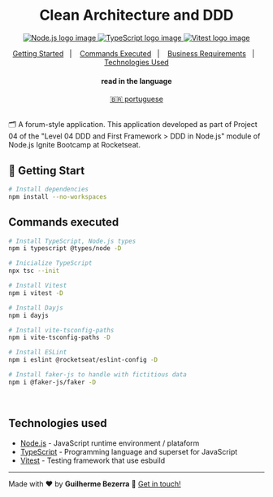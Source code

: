 <h1 align="center">
    <br>
    Clean Architecture and DDD
</h1>

<p align="center">
  <a href="https://nodejs.org">
    <img alt="Node.js logo image" src="https://img.shields.io/badge/node.js-v20.11.0-43853D?style=flat&logo=node.js&logoColor=white&labelColor=43853D&color=5a5a5a">
  </a>

  <a href="https://www.typescriptlang.org">
    <img alt="TypeScript logo image" src="https://img.shields.io/badge/typescript-007acc?style=flat&logo=typescript&logoColor=white">
  </a>

  <a href="https://vitest.dev" alt="Vitest - Testing framework that use esbuild">
    <img alt="Vitest logo image" src="https://img.shields.io/badge/Vitest-FFA116?style=flat&logo=vitest&logoColor=white"  />
  </a>
</p>

<p align="center">
    <a href="#start" alt="Getting Started">Getting Started</a>&nbsp;&nbsp;&nbsp;|&nbsp;&nbsp;&nbsp;
    <a href="#commands" alt="Commands executed">Commands Executed</a>&nbsp;&nbsp;&nbsp;|&nbsp;&nbsp;&nbsp;
    <a href="#business" alt="Business requirements">Business Requirements</a>&nbsp;&nbsp;&nbsp;|&nbsp;&nbsp;&nbsp;
    <a href="#technologies" alt="Technologies used">Technologies Used</a>
</p>

<div align="center">
  <h4 align="center">read in the language</h4>
  <a href="https://github.com/gbdsantos/ignite/blob/master/nodejs/04-clean-ddd/README.pt-BR.md" hreflang="pt-br" alt="pt-br">🇧🇷 portuguese
  </a>
</div>

<br>

🗂️ A forum-style application.
This application developed as part of Project 04 of the "Level 04 DDD and First Framework > DDD in Node.js" module of Node.js Ignite Bootcamp at Rocketseat.

## 🚀 Getting Start <a name = "start"></a>

```bash
# Install dependencies
npm install --no-workspaces
```

## Commands executed <a name = "commands"></a>

```bash
# Install TypeScript, Node.js types
npm i typescript @types/node -D

# Inicialize TypeScript
npx tsc --init

# Install Vitest
npm i vitest -D

# Install Dayjs
npm i dayjs

# Install vite-tsconfig-paths
npm i vite-tsconfig-paths -D

# Install ESLint
npm i eslint @rocketseat/eslint-config -D

# Install faker-js to handle with fictitious data
npm i @faker-js/faker -D
```

<br>

## Technologies used <a name="technologies"></a>

- [Node.js](https://nodejs.org "Node.js") - JavaScript runtime environment / plataform
- [TypeScript](https://www.typescriptlang.org "TypeScript") - Programming language and superset for JavaScript
- [Vitest](https://vitest.dev "Vitest - Testing framework that use esbuild") - Testing framework that use esbuild

---

Made with ♥ by **Guilherme Bezerra** 👋 [Get in touch!](https://www.linkedin.com/in/gbdsantos)
